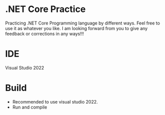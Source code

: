 # .NET Core Practice
Practicing .NET Core Programming language by different ways.
Feel free to use it as whatever you like. 
I am looking forward from you to give any feedback or corrections in any ways!!!

# IDE
Visual Studio 2022

# Build
- Recommended to use visual studio 2022.
- Run and compile
